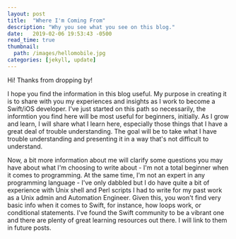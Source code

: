 ```yaml
---
layout: post
title:  "Where I'm Coming From"
description: "Why you see what you see on this blog."
date:   2019-02-06 19:53:43 -0500
read_time: true
thumbnail: 
  path: /images/hellomobile.jpg
categories: [jekyll, update]
---
```


Hi!  Thanks from dropping by!

I hope you find the information in this blog useful.  My purpose in creating it is to share with you my experiences and insights as I work to become a Swift/iOS developer.  I've just started on this path so necessarily, the informtion you find here will be most useful for beginners, initially.  As I grow and learn, I will share what I learn here, especially those things that I have a great deal of trouble understanding.  The goal will be to take what I have trouble understanding and presenting it in a way that's not difficult to understand.

Now, a bit more information about me will clarify some questions you may have about what I'm choosing to write about - I'm not a total beginner when it comes to programming.  At the same time, I'm not an expert in any programming language - I've only dabbled but I do have quite a bit of experience with Unix shell and Perl scripts I had to write for my past work as a Unix admin and Automation Engineer.  Given this, you won't find very basic info when it comes to Swift, for instance, how loops work, or conditional statements.  I've found the Swift community to be a vibrant one and there are plenty of great learning resources out there.  I will link to them in future posts.


